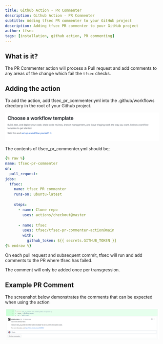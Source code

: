 ```yaml
---
title: Github Action - PR Commenter
description: Github Action - PR Commenter
subtitle: Adding tfsec PR commenter to your GitHub project
description: Adding tfsec PR commenter to your GitHub project
author: tfsec
tags: [installation, github action, PR commenting]
---
```


## What is it?

The PR Commenter action will process a Pull request and add comments to any areas of the change which fail the `tfsec` checks.

## Adding the action


To add the action, add tfsec_pr_commenter.yml into the .github/workflows directory in the root of your Github project.

![Setup a new workflow](../../../imgs/newworkflow.png)

The contents of tfsec_pr_commenter.yml should be;

```yaml
{% raw %}
name: tfsec-pr-commenter
on:
  pull_request:
jobs:
  tfsec:
    name: tfsec PR commenter
    runs-on: ubuntu-latest

    steps:
      - name: Clone repo
        uses: actions/checkout@master

      - name: tfsec
        uses: tfsec/tfsec-pr-commenter-action@main
        with:
          github_token: ${{ secrets.GITHUB_TOKEN }}
{% endraw %}
```


On each pull request and subsequent commit, tfsec will run and add comments to the PR where tfsec has failed.

The comment will only be added once per transgression.

## Example PR Comment

The screenshot below demonstrates the comments that can be expected when using the action

![PR Commenter Example](../../../imgs/pr_commenter.png)
